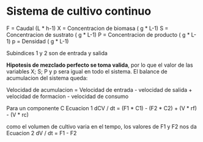 # Sistema de cultivo continuo
F = Caudal (L * h-1)
X = Concentracion de biomasa ( g * L-1)
S = Concentracion de sustrato ( g * L-1)
P = Concentracion de producto ( g * L-1)
p = Densidad ( g * L-1)

Subindices 1 y 2 son de entrada y salida

**Hipotesis de mezclado perfecto se toma valida**, por lo que el valor de las variables X; S; P y p sera igual en todo el sistema.
 El balance de acumulacion del sistema queda:

Velocidad de acumulacion = Velocidad de entrada - velocidad de salida + velocidad de formacion - velocidad de consumo

Para un componente C
Ecuacion 1
dCV / dt = (F1 * C1) - (F2 * C2) + (V * rf) - (V * rc)

como el volumen de cultivo varia en el tempo, los valores de F1 y F2 nos da
Ecuacion 2 
dV / dt = F1 - F2